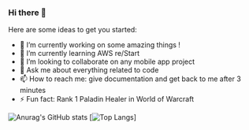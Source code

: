 ### Hi there 👋

Here are some ideas to get you started:

- 🔭 I’m currently working on some amazing things !
- 🌱 I’m currently learning AWS re/Start
- 👯 I’m looking to collaborate on any mobile app project
- 💬 Ask me about everything related to code
- 📫 How to reach me: give documentation and get back to me after 3 minutes
- ⚡ Fun fact: Rank 1 Paladin Healer in World of Warcraft

![Anurag's GitHub stats](https://github-readme-stats.vercel.app/api?username=MehdiDissem&show_icons=true&theme=onedark)
[![Top Langs](https://github-readme-stats.vercel.app/api/top-langs/?username=MehdiDissem&layout=compact)]
